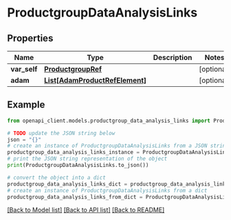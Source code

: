 # ProductgroupDataAnalysisLinks


## Properties

Name | Type | Description | Notes
------------ | ------------- | ------------- | -------------
**var_self** | [**ProductgroupRef**](ProductgroupRef.md) |  | [optional] 
**adam** | [**List[AdamProductRefElement]**](AdamProductRefElement.md) |  | [optional] 

## Example

```python
from openapi_client.models.productgroup_data_analysis_links import ProductgroupDataAnalysisLinks

# TODO update the JSON string below
json = "{}"
# create an instance of ProductgroupDataAnalysisLinks from a JSON string
productgroup_data_analysis_links_instance = ProductgroupDataAnalysisLinks.from_json(json)
# print the JSON string representation of the object
print(ProductgroupDataAnalysisLinks.to_json())

# convert the object into a dict
productgroup_data_analysis_links_dict = productgroup_data_analysis_links_instance.to_dict()
# create an instance of ProductgroupDataAnalysisLinks from a dict
productgroup_data_analysis_links_from_dict = ProductgroupDataAnalysisLinks.from_dict(productgroup_data_analysis_links_dict)
```
[[Back to Model list]](../README.md#documentation-for-models) [[Back to API list]](../README.md#documentation-for-api-endpoints) [[Back to README]](../README.md)


